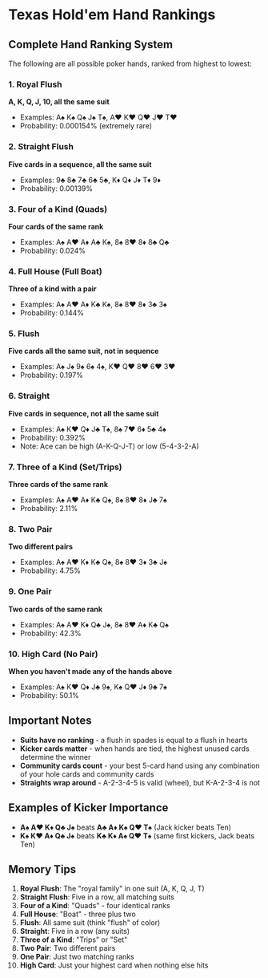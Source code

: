 # Texas Hold'em Hand Rankings

## Complete Hand Ranking System

The following are all possible poker hands, ranked from highest to lowest:

### 1. Royal Flush 
**A, K, Q, J, 10, all the same suit**
- Examples: A♠ K♠ Q♠ J♠ T♠, A♥ K♥ Q♥ J♥ T♥
- Probability: 0.000154% (extremely rare)

### 2. Straight Flush
**Five cards in a sequence, all the same suit**
- Examples: 9♣ 8♣ 7♣ 6♣ 5♣, K♦ Q♦ J♦ T♦ 9♦
- Probability: 0.00139%

### 3. Four of a Kind (Quads)
**Four cards of the same rank**
- Examples: A♠ A♥ A♦ A♣ K♠, 8♠ 8♥ 8♦ 8♣ Q♣
- Probability: 0.024%

### 4. Full House (Full Boat)
**Three of a kind with a pair**
- Examples: A♠ A♥ A♦ K♣ K♠, 8♠ 8♥ 8♦ 3♣ 3♠
- Probability: 0.144%

### 5. Flush
**Five cards all the same suit, not in sequence**
- Examples: A♠ J♠ 9♠ 6♠ 4♠, K♥ Q♥ 8♥ 6♥ 3♥
- Probability: 0.197%

### 6. Straight
**Five cards in sequence, not all the same suit**
- Examples: A♠ K♥ Q♦ J♣ T♠, 8♠ 7♥ 6♦ 5♣ 4♠
- Probability: 0.392%
- Note: Ace can be high (A-K-Q-J-T) or low (5-4-3-2-A)

### 7. Three of a Kind (Set/Trips)
**Three cards of the same rank**
- Examples: A♠ A♥ A♦ K♣ Q♠, 8♠ 8♥ 8♦ J♣ 7♠
- Probability: 2.11%

### 8. Two Pair
**Two different pairs**
- Examples: A♠ A♥ K♦ K♣ Q♠, 8♠ 8♥ 3♦ 3♣ J♠
- Probability: 4.75%

### 9. One Pair
**Two cards of the same rank**
- Examples: A♠ A♥ K♦ Q♣ J♠, 8♠ 8♥ A♦ K♣ Q♠
- Probability: 42.3%

### 10. High Card (No Pair)
**When you haven't made any of the hands above**
- Examples: A♠ K♥ Q♦ J♣ 9♠, K♠ Q♥ J♦ 9♣ 7♠
- Probability: 50.1%

## Important Notes

- **Suits have no ranking** - a flush in spades is equal to a flush in hearts
- **Kicker cards matter** - when hands are tied, the highest unused cards determine the winner
- **Community cards count** - your best 5-card hand using any combination of your hole cards and community cards
- **Straights wrap around** - A-2-3-4-5 is valid (wheel), but K-A-2-3-4 is not

## Examples of Kicker Importance

- **A♠ A♥ K♦ Q♣ J♠** beats **A♣ A♦ K♠ Q♥ T♠** (Jack kicker beats Ten)
- **K♠ K♥ A♦ Q♣ J♠** beats **K♣ K♦ A♠ Q♥ T♠** (same first kickers, Jack beats Ten)

## Memory Tips

1. **Royal Flush**: The "royal family" in one suit (A, K, Q, J, T)
2. **Straight Flush**: Five in a row, all matching suits
3. **Four of a Kind**: "Quads" - four identical ranks
4. **Full House**: "Boat" - three plus two
5. **Flush**: All same suit (think "flush" of color)
6. **Straight**: Five in a row (any suits)
7. **Three of a Kind**: "Trips" or "Set"
8. **Two Pair**: Two different pairs
9. **One Pair**: Just two matching ranks
10. **High Card**: Just your highest card when nothing else hits